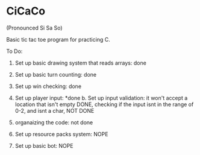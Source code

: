 # CiCaCo
(Pronounced Si Sa So)

Basic tic tac toe program for practicing C.

To Do:

1. Set up basic drawing system that reads arrays: done
2. Set up basic turn counting: done
3. Set up win checking: done
4. Set up player input: *done
  b. Set up input validation: it won't accept a location that isn't empty DONE, checking if the input isnt in the range of 0-2, and isnt a char, NOT DONE
5. organaizing the code: not done

6. Set up resource packs system: NOPE
7. Set up basic bot: NOPE
